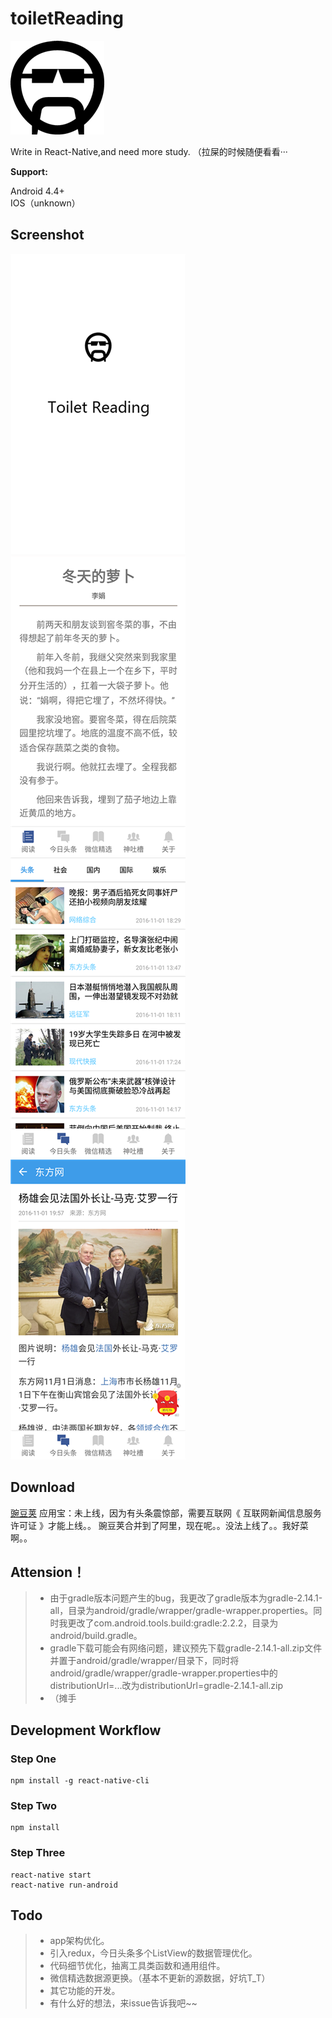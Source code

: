 # toiletReading

![toiletReading_Logo](./logo.png)

Write in React-Native,and need more study. （拉屎的时候随便看看···

**Support:**

Android 4.4+  
IOS（unknown）


## Screenshot
![toiletReading_Splash](./screenshot/1.png) ![toiletReading_Reading](./screenshot/2.png)
![toiletReading_News](./screenshot/3.png) ![toiletReading_Article](./screenshot/4.png)


## Download
[豌豆荚](http://www.wandoujia.com/apps/com.toiletreading) 
应用宝：未上线，因为有头条震惊部，需要互联网《 互联网新闻信息服务许可证 》才能上线。。 
豌豆荚合并到了阿里，现在呢。。没法上线了。。我好菜啊。。  

## Attension！
> * 由于gradle版本问题产生的bug，我更改了gradle版本为gradle-2.14.1-all，目录为android/gradle/wrapper/gradle-wrapper.properties。同时我更改了com.android.tools.build:gradle:2.2.2，目录为android/build.gradle。
> * gradle下载可能会有网络问题，建议预先下载gradle-2.14.1-all.zip文件并置于android/gradle/wrapper/目录下，同时将android/gradle/wrapper/gradle-wrapper.properties中的distributionUrl=...改为distributionUrl=gradle-2.14.1-all.zip
> * （摊手


## Development Workflow

### Step One

```
npm install -g react-native-cli
```
### Step Two

```
npm install
```
### Step Three

```
react-native start  
react-native run-android
```


## Todo
> * app架构优化。
> * 引入redux，今日头条多个ListView的数据管理优化。
> * 代码细节优化，抽离工具类函数和通用组件。
> * 微信精选数据源更换。（基本不更新的源数据，好坑T_T）
> * 其它功能的开发。
> * 有什么好的想法，来issue告诉我吧~~

